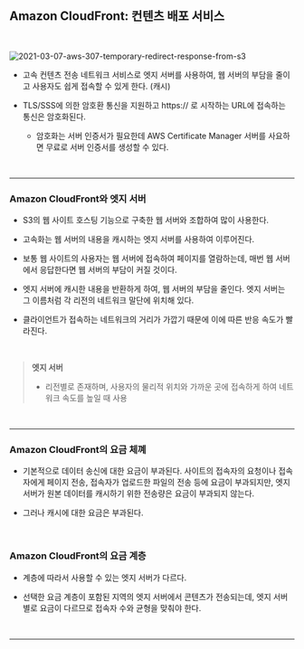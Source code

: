 ## Amazon CloudFront: 컨텐츠 배포 서비스

<br>

![2021-03-07-aws-307-temporary-redirect-response-from-s3](https://user-images.githubusercontent.com/50399804/133905843-70e26ece-dc23-4595-a4f1-be635e126735.png)

- 고속 컨텐츠 전송 네트워크 서비스로 엣지 서버를 사용하여, 웹 서버의 부담을 줄이고 사용자도 쉽게 접속할 수 있게 한다. (캐시)

- TLS/SSS에 의한 암호환 통신을 지원하고 https:// 로 시작하는 URL에 접속하는 통신은 암호화된다.
  - 암호화는 서버 인증서가 필요한데 AWS Certificate Manager 서버를 사요하면 무료로 서버 인증서를 생성할 수 있다.

<br>

---

### Amazon CloudFront와 엣지 서버

- S3의 웹 사이트 호스팅 기능으로 구축한 웹 서버와 조합하여 많이 사용한다.

- 고속화는 웹 서버의 내용을 캐시하는 엣지 서버를 사용하여 이루어진다.

- 보통 웹 사이트의 사용자는 웹 서버에 접속하여 페이지를 열람하는데, 매번 웹 서버에서 응답한다면 웹 서버의 부담이 커질 것이다.

- 엣지 서버에 캐시한 내용을 반환하게 하여, 웹 서버의 부담을 줄인다. 엣지 서버는 그 이름처럼 각 리전의 네트워크 말단에 위치해 있다.

- 클라이언트가 접속하는 네트워크의 거리가 가깝기 때문에 이에 따른 반응 속도가 빨라진다.

<br>

> **엣지 서버**
>
> - 리전별로 존재하며, 사용자의 물리적 위치와 가까운 곳에 접속하게 하여 네트워크 속도를 높일 때 사용

<br>

---

### Amazon CloudFront의 요금 체꼐

- 기본적으로 데이터 송신에 대한 요금이 부과된다. 사이트의 접속자의 요청이나 접속자에게 페이지 전송, 접속자가 업로드한 파일의 전송 등에 요금이 부과되지만, 엣지 서버가 원본 데이터를 캐시하기 위한 전송량은 요금이 부과되지 않는다.

- 그러나 캐시에 대한 요금은 부과된다.

<br>

### Amazon CloudFront의 요금 계층

- 계층에 따라서 사용할 수 있는 엣지 서버가 다르다.

- 선택한 요금 계층이 포함된 지역의 엣지 서버에서 콘텐츠가 전송되는데, 엣지 서버별로 요금이 다르므로 접속자 수와 균형을 맞춰야 한다.

<br>

---
